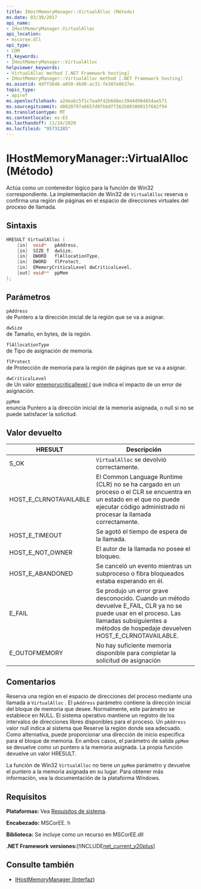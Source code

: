 ```yaml
---
title: IHostMemoryManager::VirtualAlloc (Método)
ms.date: 03/30/2017
api_name:
- IHostMemoryManager.VirtualAlloc
api_location:
- mscoree.dll
api_type:
- COM
f1_keywords:
- IHostMemoryManager::VirtualAlloc
helpviewer_keywords:
- VirtualAlloc method [.NET Framework hosting]
- IHostMemoryManager::VirtualAlloc method [.NET Framework hosting]
ms.assetid: 4dff3646-a050-4bd9-ac31-fe307e8637ec
topic_type:
- apiref
ms.openlocfilehash: a2deabc5f1c7ea0f42b6d8ec3944d984854ae571
ms.sourcegitcommit: d8020797a6657d0fbbdff362b80300815f682f94
ms.translationtype: MT
ms.contentlocale: es-ES
ms.lasthandoff: 11/24/2020
ms.locfileid: "95731285"
---
```

# <a name="ihostmemorymanagervirtualalloc-method"></a>IHostMemoryManager::VirtualAlloc (Método)

Actúa como un contenedor lógico para la función de Win32 correspondiente. La implementación de Win32 de `VirtualAlloc` reserva o confirma una región de páginas en el espacio de direcciones virtuales del proceso de llamada.  
  
## <a name="syntax"></a>Sintaxis  
  
```cpp  
HRESULT VirtualAlloc (  
    [in]  void*   pAddress,  
    [in]  SIZE_T  dwSize,  
    [in]  DWORD   flAllocationType,  
    [in]  DWORD   flProtect,  
    [in]  EMemoryCriticalLevel dwCriticalLevel,  
    [out] void**  ppMem  
);  
```  
  
## <a name="parameters"></a>Parámetros  

 `pAddress`  
 de Puntero a la dirección inicial de la región que se va a asignar.  
  
 `dwSize`  
 de Tamaño, en bytes, de la región.  
  
 `flAllocationType`  
 de Tipo de asignación de memoria.  
  
 `flProtect`  
 de Protección de memoria para la región de páginas que se va a asignar.  
  
 `dwCriticalLevel`  
 de Un valor [ememorycriticallevel (](ememorycriticallevel-enumeration.md) que indica el impacto de un error de asignación.  
  
 `ppMem`  
 enuncia Puntero a la dirección inicial de la memoria asignada, o null si no se puede satisfacer la solicitud.  
  
## <a name="return-value"></a>Valor devuelto  
  
|HRESULT|Descripción|  
|-------------|-----------------|  
|S_OK|`VirtualAlloc` se devolvió correctamente.|  
|HOST_E_CLRNOTAVAILABLE|El Common Language Runtime (CLR) no se ha cargado en un proceso o el CLR se encuentra en un estado en el que no puede ejecutar código administrado ni procesar la llamada correctamente.|  
|HOST_E_TIMEOUT|Se agotó el tiempo de espera de la llamada.|  
|HOST_E_NOT_OWNER|El autor de la llamada no posee el bloqueo.|  
|HOST_E_ABANDONED|Se canceló un evento mientras un subproceso o fibra bloqueados estaba esperando en él.|  
|E_FAIL|Se produjo un error grave desconocido. Cuando un método devuelve E_FAIL, CLR ya no se puede usar en el proceso. Las llamadas subsiguientes a métodos de hospedaje devuelven HOST_E_CLRNOTAVAILABLE.|  
|E_OUTOFMEMORY|No hay suficiente memoria disponible para completar la solicitud de asignación|  
  
## <a name="remarks"></a>Comentarios  

 Reserva una región en el espacio de direcciones del proceso mediante una llamada a `VirtualAlloc` . El `pAddress` parámetro contiene la dirección inicial del bloque de memoria que desee. Normalmente, este parámetro se establece en NULL. El sistema operativo mantiene un registro de los intervalos de direcciones libres disponibles para el proceso. Un `pAddress` valor null indica al sistema que Reserve la región donde sea adecuado. Como alternativa, puede proporcionar una dirección de inicio específica para el bloque de memoria. En ambos casos, el parámetro de salida `ppMem` se devuelve como un puntero a la memoria asignada. La propia función devuelve un valor HRESULT.  
  
 La función de Win32 `VirtualAlloc` no tiene un `ppMem` parámetro y devuelve el puntero a la memoria asignada en su lugar. Para obtener más información, vea la documentación de la plataforma Windows.  
  
## <a name="requirements"></a>Requisitos  

 **Plataformas:** Vea [Requisitos de sistema](../../get-started/system-requirements.md).  
  
 **Encabezado:** MSCorEE. h  
  
 **Biblioteca:** Se incluye como un recurso en MSCorEE.dll  
  
 **.NET Framework versiones:**[!INCLUDE[net_current_v20plus](../../../../includes/net-current-v20plus-md.md)]  
  
## <a name="see-also"></a>Consulte también

- [IHostMemoryManager (Interfaz)](ihostmemorymanager-interface.md)
